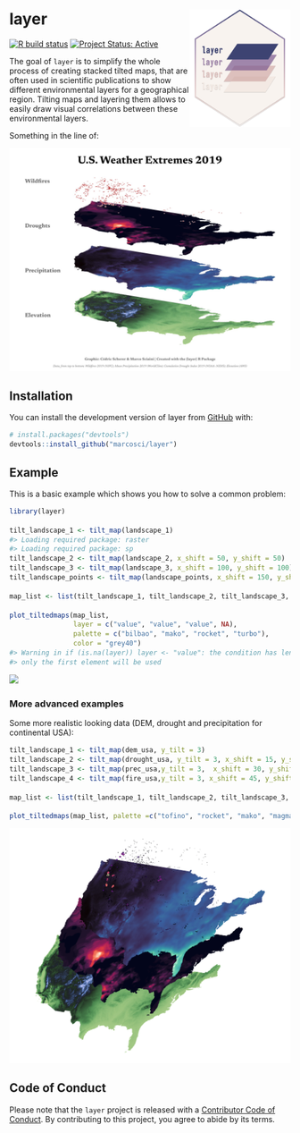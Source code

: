 
<!-- README.md is generated from README.Rmd. Please edit that file -->

# layer <a><img src='man/figures/logo.svg' align="right" height=210 width=182/></a>

<!-- badges: start -->

[![R build
status](https://github.com/marcosci/layer/workflows/R-CMD-check/badge.svg)](https://github.com/marcosci/layer/actions?query=workflow%3AR-CMD-check)
[![Project Status:
Active](https://www.repostatus.org/badges/latest/active.svg)](https://www.repostatus.org/#active)
<!-- badges: end -->

The goal of `layer` is to simplify the whole process of creating stacked
tilted maps, that are often used in scientific publications to show
different environmental layers for a geographical region. Tilting maps
and layering them allows to easily draw visual correlations between
these environmental layers.

Something in the line of:

![](./man/figures/example.jpg_large)<!-- -->

## Installation

You can install the development version of layer from
[GitHub](https://github.com/) with:

``` r
# install.packages("devtools")
devtools::install_github("marcosci/layer")
```

## Example

This is a basic example which shows you how to solve a common problem:

``` r
library(layer)

tilt_landscape_1 <- tilt_map(landscape_1)
#> Loading required package: raster
#> Loading required package: sp
tilt_landscape_2 <- tilt_map(landscape_2, x_shift = 50, y_shift = 50)
tilt_landscape_3 <- tilt_map(landscape_3, x_shift = 100, y_shift = 100)
tilt_landscape_points <- tilt_map(landscape_points, x_shift = 150, y_shift = 150)

map_list <- list(tilt_landscape_1, tilt_landscape_2, tilt_landscape_3, tilt_landscape_points)

plot_tiltedmaps(map_list, 
                layer = c("value", "value", "value", NA),
                palette = c("bilbao", "mako", "rocket", "turbo"),
                color = "grey40")
#> Warning in if (is.na(layer)) layer <- "value": the condition has length > 1 and
#> only the first element will be used
```

<img src="README-example-1.png" width="672" />

### More advanced examples

Some more realistic looking data (DEM, drought and precipitation for
continental USA):

``` r
tilt_landscape_1 <- tilt_map(dem_usa, y_tilt = 3)
tilt_landscape_2 <- tilt_map(drought_usa, y_tilt = 3, x_shift = 15, y_shift = 25)
tilt_landscape_3 <- tilt_map(prec_usa,y_tilt = 3,  x_shift = 30, y_shift = 50)
tilt_landscape_4 <- tilt_map(fire_usa,y_tilt = 3, x_shift = 45, y_shift = 65)

map_list <- list(tilt_landscape_1, tilt_landscape_2, tilt_landscape_3, tilt_landscape_4)

plot_tiltedmaps(map_list, palette =c("tofino", "rocket", "mako", "magma"), direction = c(-1, 1, 1, 1)) 
```

![](man/figures/README-figure-real.png)<!-- -->

## Code of Conduct

Please note that the `layer` project is released with a [Contributor
Code of
Conduct](https://contributor-covenant.org/version/2/0/CODE_OF_CONDUCT.html).
By contributing to this project, you agree to abide by its terms.

